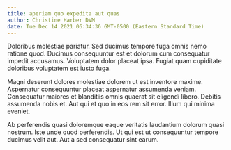 ```yaml
---
title: aperiam quo expedita aut quas
author: Christine Harber DVM
date: Tue Dec 14 2021 06:34:36 GMT-0500 (Eastern Standard Time)
---
```

Doloribus molestiae pariatur. Sed ducimus tempore fuga omnis nemo ratione quod. Ducimus consequuntur est et dolorum cum consequatur impedit accusamus. Voluptatem dolor placeat ipsa. Fugiat quam cupiditate doloribus voluptatem est iusto fuga.

 Magni deserunt dolores molestiae dolorem ut est inventore maxime. Aspernatur consequuntur placeat aspernatur assumenda veniam. Consequatur maiores et blanditiis omnis quaerat sit eligendi libero. Debitis assumenda nobis et. Aut qui et quo in eos rem sit error. Illum qui minima eveniet.

 Ab perferendis quasi doloremque eaque veritatis laudantium dolorum quasi nostrum. Iste unde quod perferendis. Ut qui est ut consequuntur tempore ducimus velit aut. Aut a sed consequatur sint earum.